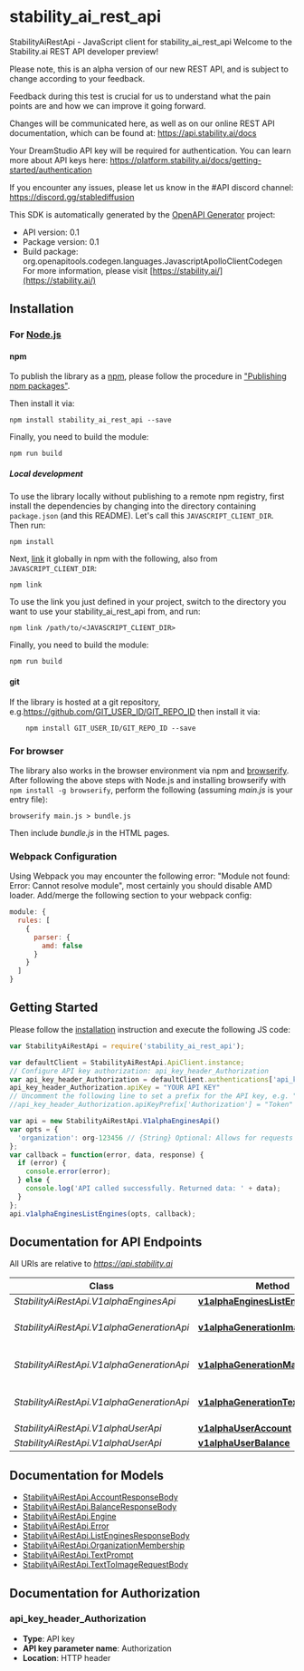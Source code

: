 # stability_ai_rest_api

StabilityAiRestApi - JavaScript client for stability_ai_rest_api
Welcome to the Stability.ai REST API developer preview!

Please note, this is an alpha version of our new REST API, and is subject to change according to
your feedback.

Feedback during this test is crucial for us to understand what the pain points are and how we can
improve it going forward.

Changes will be communicated here, as well as on our online REST API documentation, which can be
found at: https://api.stability.ai/docs

Your DreamStudio API key will be required for authentication. You can learn more about API keys
here: https://platform.stability.ai/docs/getting-started/authentication

If you encounter any issues, please let us know in the #API discord channel:
https://discord.gg/stablediffusion

This SDK is automatically generated by the [OpenAPI Generator](https://openapi-generator.tech) project:

- API version: 0.1
- Package version: 0.1
- Build package: org.openapitools.codegen.languages.JavascriptApolloClientCodegen
For more information, please visit [https://stability.ai/](https://stability.ai/)

## Installation

### For [Node.js](https://nodejs.org/)

#### npm

To publish the library as a [npm](https://www.npmjs.com/), please follow the procedure in ["Publishing npm packages"](https://docs.npmjs.com/getting-started/publishing-npm-packages).

Then install it via:

```shell
npm install stability_ai_rest_api --save
```

Finally, you need to build the module:

```shell
npm run build
```

##### Local development

To use the library locally without publishing to a remote npm registry, first install the dependencies by changing into the directory containing `package.json` (and this README). Let's call this `JAVASCRIPT_CLIENT_DIR`. Then run:

```shell
npm install
```

Next, [link](https://docs.npmjs.com/cli/link) it globally in npm with the following, also from `JAVASCRIPT_CLIENT_DIR`:

```shell
npm link
```

To use the link you just defined in your project, switch to the directory you want to use your stability_ai_rest_api from, and run:

```shell
npm link /path/to/<JAVASCRIPT_CLIENT_DIR>
```

Finally, you need to build the module:

```shell
npm run build
```

#### git

If the library is hosted at a git repository, e.g.https://github.com/GIT_USER_ID/GIT_REPO_ID
then install it via:

```shell
    npm install GIT_USER_ID/GIT_REPO_ID --save
```

### For browser

The library also works in the browser environment via npm and [browserify](http://browserify.org/). After following
the above steps with Node.js and installing browserify with `npm install -g browserify`,
perform the following (assuming *main.js* is your entry file):

```shell
browserify main.js > bundle.js
```

Then include *bundle.js* in the HTML pages.

### Webpack Configuration

Using Webpack you may encounter the following error: "Module not found: Error:
Cannot resolve module", most certainly you should disable AMD loader. Add/merge
the following section to your webpack config:

```javascript
module: {
  rules: [
    {
      parser: {
        amd: false
      }
    }
  ]
}
```

## Getting Started

Please follow the [installation](#installation) instruction and execute the following JS code:

```javascript
var StabilityAiRestApi = require('stability_ai_rest_api');

var defaultClient = StabilityAiRestApi.ApiClient.instance;
// Configure API key authorization: api_key_header_Authorization
var api_key_header_Authorization = defaultClient.authentications['api_key_header_Authorization'];
api_key_header_Authorization.apiKey = "YOUR API KEY"
// Uncomment the following line to set a prefix for the API key, e.g. "Token" (defaults to null)
//api_key_header_Authorization.apiKeyPrefix['Authorization'] = "Token"

var api = new StabilityAiRestApi.V1alphaEnginesApi()
var opts = {
  'organization': org-123456 // {String} Optional: Allows for requests to be scoped to an organization other than the user's default.  If not provided, the user's default organization will be used.
};
var callback = function(error, data, response) {
  if (error) {
    console.error(error);
  } else {
    console.log('API called successfully. Returned data: ' + data);
  }
};
api.v1alphaEnginesListEngines(opts, callback);

```

## Documentation for API Endpoints

All URIs are relative to *https://api.stability.ai*

Class | Method | HTTP request | Description
------------ | ------------- | ------------- | -------------
*StabilityAiRestApi.V1alphaEnginesApi* | [**v1alphaEnginesListEngines**](docs/V1alphaEnginesApi.md#v1alphaEnginesListEngines) | **GET** /v1alpha/engines/list | list
*StabilityAiRestApi.V1alphaGenerationApi* | [**v1alphaGenerationImageToImage**](docs/V1alphaGenerationApi.md#v1alphaGenerationImageToImage) | **POST** /v1alpha/generation/{engine_id}/image-to-image | image-to-image
*StabilityAiRestApi.V1alphaGenerationApi* | [**v1alphaGenerationMasking**](docs/V1alphaGenerationApi.md#v1alphaGenerationMasking) | **POST** /v1alpha/generation/{engine_id}/image-to-image/masking | image-to-image/masking
*StabilityAiRestApi.V1alphaGenerationApi* | [**v1alphaGenerationTextToImage**](docs/V1alphaGenerationApi.md#v1alphaGenerationTextToImage) | **POST** /v1alpha/generation/{engine_id}/text-to-image | text-to-image
*StabilityAiRestApi.V1alphaUserApi* | [**v1alphaUserAccount**](docs/V1alphaUserApi.md#v1alphaUserAccount) | **GET** /v1alpha/user/account | account
*StabilityAiRestApi.V1alphaUserApi* | [**v1alphaUserBalance**](docs/V1alphaUserApi.md#v1alphaUserBalance) | **GET** /v1alpha/user/balance | balance


## Documentation for Models

 - [StabilityAiRestApi.AccountResponseBody](docs/AccountResponseBody.md)
 - [StabilityAiRestApi.BalanceResponseBody](docs/BalanceResponseBody.md)
 - [StabilityAiRestApi.Engine](docs/Engine.md)
 - [StabilityAiRestApi.Error](docs/Error.md)
 - [StabilityAiRestApi.ListEnginesResponseBody](docs/ListEnginesResponseBody.md)
 - [StabilityAiRestApi.OrganizationMembership](docs/OrganizationMembership.md)
 - [StabilityAiRestApi.TextPrompt](docs/TextPrompt.md)
 - [StabilityAiRestApi.TextToImageRequestBody](docs/TextToImageRequestBody.md)


## Documentation for Authorization



### api_key_header_Authorization


- **Type**: API key
- **API key parameter name**: Authorization
- **Location**: HTTP header

